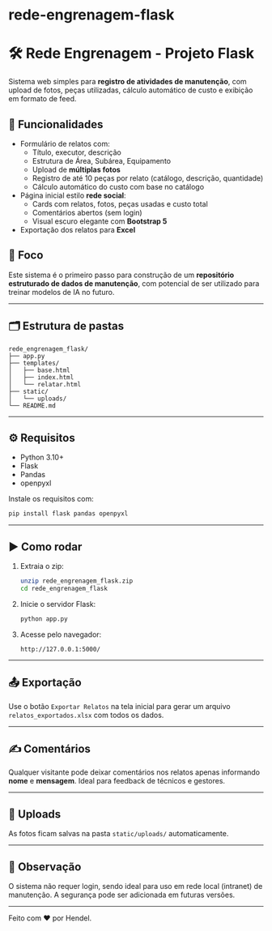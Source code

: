 # rede-engrenagem-flask
# 🛠️ Rede Engrenagem - Projeto Flask

Sistema web simples para **registro de atividades de manutenção**, com upload de fotos, peças utilizadas, cálculo automático de custo e exibição em formato de feed.

## 🚀 Funcionalidades

- Formulário de relatos com:
  - Título, executor, descrição
  - Estrutura de Área, Subárea, Equipamento
  - Upload de **múltiplas fotos**
  - Registro de até 10 peças por relato (catálogo, descrição, quantidade)
  - Cálculo automático do custo com base no catálogo
- Página inicial estilo **rede social**:
  - Cards com relatos, fotos, peças usadas e custo total
  - Comentários abertos (sem login)
  - Visual escuro elegante com **Bootstrap 5**
- Exportação dos relatos para **Excel**

## 🧠 Foco

Este sistema é o primeiro passo para construção de um **repositório estruturado de dados de manutenção**, com potencial de ser utilizado para treinar modelos de IA no futuro.

---

## 🗂️ Estrutura de pastas

```
rede_engrenagem_flask/
├── app.py
├── templates/
│   ├── base.html
│   ├── index.html
│   └── relatar.html
├── static/
│   └── uploads/
└── README.md
```

---

## ⚙️ Requisitos

- Python 3.10+
- Flask
- Pandas
- openpyxl

Instale os requisitos com:

```bash
pip install flask pandas openpyxl
```

---

## ▶️ Como rodar

1. Extraia o zip:
   ```bash
   unzip rede_engrenagem_flask.zip
   cd rede_engrenagem_flask
   ```

2. Inicie o servidor Flask:
   ```bash
   python app.py
   ```

3. Acesse pelo navegador:
   ```
   http://127.0.0.1:5000/
   ```

---

## 📤 Exportação

Use o botão `Exportar Relatos` na tela inicial para gerar um arquivo `relatos_exportados.xlsx` com todos os dados.

---

## ✍️ Comentários

Qualquer visitante pode deixar comentários nos relatos apenas informando **nome** e **mensagem**. Ideal para feedback de técnicos e gestores.

---

## 📸 Uploads

As fotos ficam salvas na pasta `static/uploads/` automaticamente.

---

## 📌 Observação

O sistema não requer login, sendo ideal para uso em rede local (intranet) de manutenção. A segurança pode ser adicionada em futuras versões.

---

Feito com ❤️ por Hendel.
